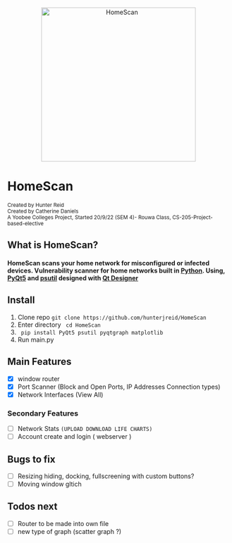   
     
<p align="center"><br>
  <img width="350px" src="https://user-images.githubusercontent.com/62681404/191140983-4e4e9a96-bd8a-4ee9-a5ba-532f5b73a4c2.png" alt="HomeScan"/>
</p>


# HomeScan
<sub>Created by Hunter Reid</sub>  
<sub>Created by Catherine Daniels</sub>  
<sub>A Yoobee Colleges Project, Started 20/9/22 (SEM 4)- Rouwa Class, CS-205-Project-based-elective</sub>  

## What is HomeScan?
#### HomeScan scans your home network for misconfigured or infected devices. Vulnerability scanner for home networks built in [Python](https://www.python.org/). Using, [PyQt5](https://doc.qt.io/qtforpython/) and [psutil](https://psutil.readthedocs.io/en/latest/) designed with [Qt Designer](https://build-system.fman.io/qt-designer-download) 

## Install
1. Clone repo ```git clone https://github.com/hunterjreid/HomeScan```
2. Enter directory ``` cd HomeScan```
3. ``` pip install PyQt5 psutil pyqtgraph matplotlib```
4. Run main.py

## Main Features  
- [x] window router
- [x] Port Scanner (Block and Open Ports, IP Addresses Connection types)
- [x] Network Interfaces (View All)

### Secondary Features
- [ ] Network Stats `(UPLOAD DOWNLOAD LIFE CHARTS)`
- [ ] Account create and login ( webserver )

## Bugs to fix
- [ ] Resizing hiding, docking, fullscreening with custom buttons?  
- [ ] Moving window gltich

## Todos next 
- [ ] Router to be made into own file
- [ ] new type of graph (scatter graph ?)
